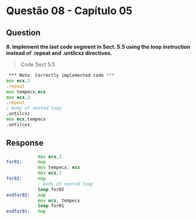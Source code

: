# Questão 08 - Capítulo 05

## Question

**<p>8. Implement the last code segment in Sect. 5.5 using the loop instruction instead
of .repeat and .untilcxz directives.</p>**

>  Code Sect 5.5
```asm
 *** Note: Correctly implemented code ***
mov ecx,2
.repeat
mov tempecx,ecx
mov ecx,3
.repeat
; body of nested loop
.untilcxz
mov ecx,tempecx
.untilcxz
```

## Response

```asm
            mov ecx,2
for01:      nop
            mov tempecx, ecx
            mov ecx,3
for02:      nop
            ; body of nested loop
            loop for02
endfor02:   nop
            mov ecx, tempecx
            loop for01
endfor01:   nop
```
